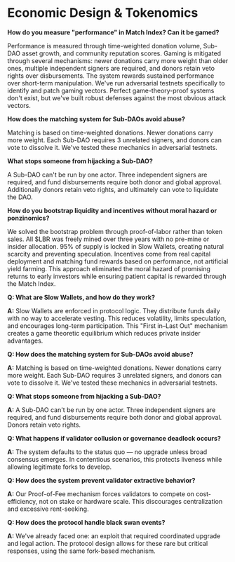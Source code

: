 # Economic Design & Tokenomics

**How do you measure "performance" in Match Index? Can it be gamed?**

Performance is measured through time-weighted donation volume, Sub-DAO asset growth, and community reputation scores. Gaming is mitigated through several mechanisms: newer donations carry more weight than older ones, multiple independent signers are required, and donors retain veto rights over disbursements. The system rewards sustained performance over short-term manipulation. We've run adversarial testnets specifically to identify and patch gaming vectors. Perfect game-theory-proof systems don't exist, but we've built robust defenses against the most obvious attack vectors.

**How does the matching system for Sub-DAOs avoid abuse?**

Matching is based on time-weighted donations. Newer donations carry more weight. Each Sub-DAO requires 3 unrelated signers, and donors can vote to dissolve it. We've tested these mechanics in adversarial testnets.

**What stops someone from hijacking a Sub-DAO?**

A Sub-DAO can't be run by one actor. Three independent signers are required, and fund disbursements require both donor and global approval. Additionally donors retain veto rights, and ultimately can vote to liquidate the DAO.

**How do you bootstrap liquidity and incentives without moral hazard or ponzinomics?**

We solved the bootstrap problem through proof-of-labor rather than token sales. All $LBR was freely mined over three years with no pre-mine or insider allocation. 95% of supply is locked in Slow Wallets, creating natural scarcity and preventing speculation. Incentives come from real capital deployment and matching fund rewards based on performance, not artificial yield farming. This approach eliminated the moral hazard of promising returns to early investors while ensuring patient capital is rewarded through the Match Index.

**Q: What are Slow Wallets, and how do they work?**

**A:** Slow Wallets are enforced in protocol logic. They distribute funds daily with no way to accelerate vesting. This reduces volatility, limits speculation, and encourages long-term participation. This "First in–Last Out" mechanism creates a game theoretic equilibrium which reduces private insider advantages.

**Q: How does the matching system for Sub-DAOs avoid abuse?**

**A:** Matching is based on time-weighted donations. Newer donations carry more weight. Each Sub-DAO requires 3 unrelated signers, and donors can vote to dissolve it. We've tested these mechanics in adversarial testnets.

**Q: What stops someone from hijacking a Sub-DAO?**

**A:** A Sub-DAO can't be run by one actor. Three independent signers are required, and fund disbursements require both donor and global approval. Donors retain veto rights.

**Q: What happens if validator collusion or governance deadlock occurs?**

**A:** The system defaults to the status quo — no upgrade unless broad consensus emerges. In contentious scenarios, this protects liveness while allowing legitimate forks to develop.

**Q: How does the system prevent validator extractive behavior?**

**A:** Our Proof-of-Fee mechanism forces validators to compete on cost-efficiency, not on stake or hardware scale. This discourages centralization and excessive rent-seeking.

**Q: How does the protocol handle black swan events?**

**A:** We've already faced one: an exploit that required coordinated upgrade and legal action. The protocol design allows for these rare but critical responses, using the same fork-based mechanism.
